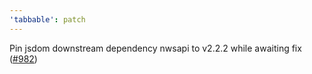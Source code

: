 ```yaml
---
'tabbable': patch
---
```


Pin jsdom downstream dependency nwsapi to v2.2.2 while awaiting fix ([#982](https://github.com/focus-trap/tabbable/issues/982))
